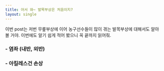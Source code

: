 ```yaml
---
title: 어서 와~ 발목부상은 처음이지?
layout: single
---
```


이번 post는 저번 무릎부상에 이어 농구선수들이 많이 겪는 발목부상에 대해서도 알아볼 거야. 이번에도 알기 쉽게 적어 봤으니 꼭 끝까지 읽어줘.

### - 염좌 (내반, 외반)


### - 아킬레스건 손상
